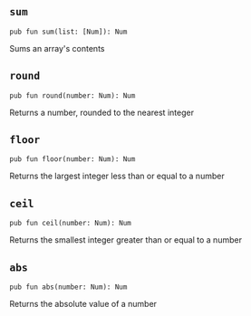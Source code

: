 ## `sum`
```ab
pub fun sum(list: [Num]): Num 
```

Sums an array's contents


## `round`
```ab
pub fun round(number: Num): Num 
```

Returns a number, rounded to the nearest integer


## `floor`
```ab
pub fun floor(number: Num): Num 
```

Returns the largest integer less than or equal to a number


## `ceil`
```ab
pub fun ceil(number: Num): Num 
```

Returns the smallest integer greater than or equal to a number


## `abs`
```ab
pub fun abs(number: Num): Num 
```

Returns the absolute value of a number



